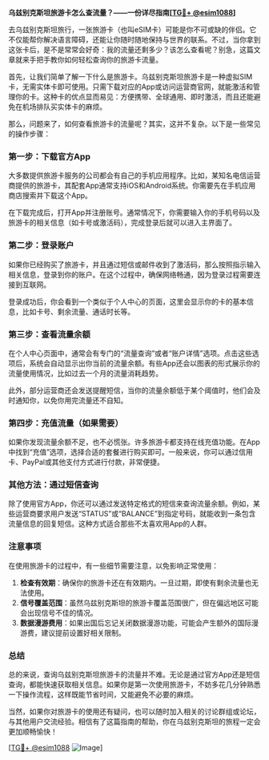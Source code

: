 **乌兹别克斯坦旅游卡怎么查流量？——一份详尽指南[[TG💪+ @esim1088](https://t.me/s/esim1088)]**

去乌兹别克斯坦旅行，一张旅游卡（也叫eSIM卡）可能是你不可或缺的伴侣。它不仅能帮你解决语言障碍，还能让你随时随地保持与世界的联系。不过，当你拿到这张卡后，是不是常常会好奇：我的流量还剩多少？该怎么查看呢？别急，这篇文章就来手把手教你如何轻松查询你的旅游卡流量。

首先，让我们简单了解一下什么是旅游卡。乌兹别克斯坦旅游卡是一种虚拟SIM卡，无需实体卡即可使用。只需下载对应的App或访问运营商官网，就能激活和管理你的卡。这种卡的优点显而易见：方便携带、全球通用、即时激活，而且还能避免在机场排队买实体卡的麻烦。

那么，问题来了，如何查看旅游卡的流量呢？其实，这并不复杂。以下是一些常见的操作步骤：

### **第一步：下载官方App**
大多数提供旅游卡服务的公司都会有自己的手机应用程序。比如，某知名电信运营商提供的旅游卡，其配套App通常支持iOS和Android系统。你需要先在手机应用商店搜索并下载这个App。

在下载完成后，打开App并注册账号。通常情况下，你需要输入你的手机号码以及旅游卡的相关信息（如卡号或激活码），完成登录后就可以进入主界面了。

### **第二步：登录账户**
如果你已经购买了旅游卡，并且通过短信或邮件收到了激活码，那么按照指示输入相关信息，登录到你的账户。在这个过程中，确保网络畅通，因为登录过程需要连接到互联网。

登录成功后，你会看到一个类似于个人中心的页面，这里会显示你的卡的基本信息，比如卡号、剩余流量、通话时长等。

### **第三步：查看流量余额**
在个人中心页面中，通常会有专门的“流量查询”或者“账户详情”选项。点击这些选项后，系统会自动显示出你当前的流量余额。有些App还会以图表的形式展示你的流量使用情况，比如过去一个月的流量消耗趋势。

此外，部分运营商还会发送提醒短信，当你的流量余额低于某个阈值时，他们会及时通知你，以免你用完流量还不自知。

### **第四步：充值流量（如果需要）**
如果你发现流量余额不足，也不必慌张。许多旅游卡都支持在线充值功能。在App中找到“充值”选项，选择合适的套餐进行购买即可。一般来说，你可以通过信用卡、PayPal或其他支付方式进行付款，非常便捷。

### **其他方法：通过短信查询**
除了使用官方App，你还可以通过发送特定格式的短信来查询流量余额。例如，某些运营商要求用户发送“STATUS”或“BALANCE”到指定号码，就能收到一条包含流量信息的回复短信。这种方式适合那些不太喜欢用App的人群。

### **注意事项**
在使用旅游卡的过程中，有一些细节需要注意，以免影响正常使用：

1. **检查有效期**：确保你的旅游卡还在有效期内。一旦过期，即使有剩余流量也无法使用。
2. **信号覆盖范围**：虽然乌兹别克斯坦的旅游卡覆盖范围很广，但在偏远地区可能会出现信号不佳的情况。
3. **数据漫游费用**：如果出国后忘记关闭数据漫游功能，可能会产生额外的国际漫游费，建议提前设置好相关限制。

### **总结**
总的来说，查询乌兹别克斯坦旅游卡的流量并不难。无论是通过官方App还是短信查询，都能快速获取相关信息。如果你是第一次使用旅游卡，不妨多花几分钟熟悉一下操作流程，这样既能节省时间，又能避免不必要的麻烦。

当然，如果你对旅游卡的使用还有疑问，也可以随时加入相关的讨论群组或论坛，与其他用户交流经验。相信有了这篇指南的帮助，你在乌兹别克斯坦的旅程一定会更加顺畅愉快！

[[TG💪+ @esim1088](https://t.me/s/esim1088) ![Image](https://i.postimg.cc/4NQfJmqS/Snipaste-2025-05-13-00-14-12.png)]
